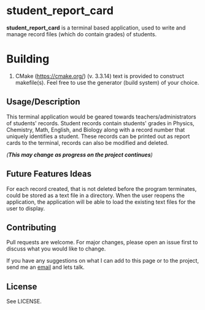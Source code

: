 # student_report_card

**student_report_card** is a terminal based application, used to write and manage record files (which do contain grades) of students.

# Building

1. CMake (https://cmake.org/) (v. 3.3.14) text is provided to construct makefile(s). Feel free to use the generator (build system) of your choice.

## Usage/Description

This terminal application would be geared towards teachers/administrators of students' records. Student records contain students' grades in Physics, Chemistry, Math, English, and Biology along with a record number that uniquely identifies a student. These records can be printed out as report cards to the terminal, records can also be modified and deleted.

*(**This may change as progress on the project continues**)*

## Future Features Ideas
For each record created, that is not deleted before the program terminates, could be stored as a text file in a directory. When the user reopens the application, the application will be able to load the existing text files for the user to display. 

## Contributing
Pull requests are welcome. For major changes, please open an issue first to discuss what you would like to change.

If you have any suggestions on what I can add to this page or to the project, send me an [email](https://github.com/reap2sow) and lets talk.

## License

See LICENSE.
